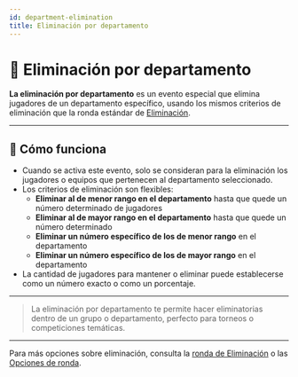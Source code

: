 ```yaml
---
id: department-elimination
title: Eliminación por departamento
---
```


# 🏢 Eliminación por departamento

**La eliminación por departamento** es un evento especial que elimina jugadores de un departamento específico, usando los mismos criterios de eliminación que la ronda estándar de [Eliminación](050-elimination.md).

---

## 📝 Cómo funciona

- Cuando se activa este evento, solo se consideran para la eliminación los jugadores o equipos que pertenecen al departamento seleccionado.
- Los criterios de eliminación son flexibles:
    - **Eliminar al de menor rango en el departamento** hasta que quede un número determinado de jugadores
    - **Eliminar al de mayor rango en el departamento** hasta que quede un número determinado
    - **Eliminar un número específico de los de menor rango** en el departamento
    - **Eliminar un número específico de los de mayor rango** en el departamento
- La cantidad de jugadores para mantener o eliminar puede establecerse como un número exacto o como un porcentaje.

---

> La eliminación por departamento te permite hacer eliminatorias dentro de un grupo o departamento, perfecto para torneos o competiciones temáticas.

---

Para más opciones sobre eliminación, consulta la [ronda de Eliminación](050-elimination.md) o las [Opciones de ronda](../editor/008-round-options.md).
